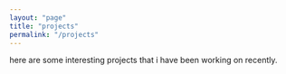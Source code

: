 ```yaml
---
layout: "page"
title: "projects"
permalink: "/projects"
---
```


here are some interesting projects that i have been working on recently.